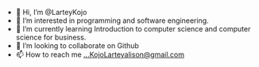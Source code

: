 - 👋 Hi, I’m @LarteyKojo
- 👀 I’m interested in programming and software engineering.
- 🌱 I’m currently learning Introduction to computer science and computer science for business.
- 💞️ I’m looking to collaborate on Github
- 📫 How to reach me ...KojoLarteyalison@gmail.com

<!---
LarteyKojo/LarteyKojo is a ✨ special ✨ repository because its `README.md` (this file) appears on your GitHub profile.
You can click the Preview link to take a look at your changes.
--->
